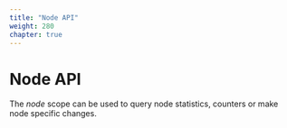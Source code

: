```yaml
---
title: "Node API"
weight: 280
chapter: true
---
```


# Node API

The *node* scope can be used to query node statistics, counters or make
node specific changes.
